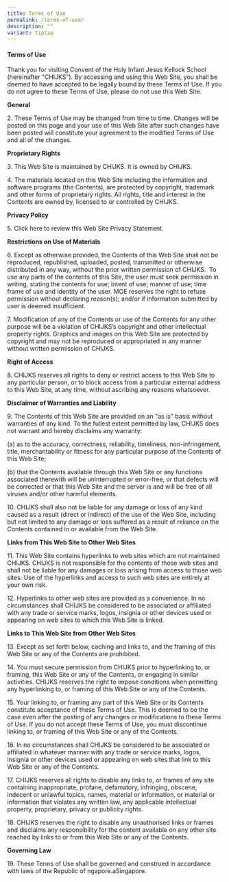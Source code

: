 ```yaml
---
title: Terms of Use
permalink: /terms-of-use/
description: ""
variant: tiptap
---
```

<h4><strong>Terms of Use</strong></h4>
<p>Thank you for visiting Convent of the Holy Infant Jesus Kellock School
(hereinafter “CHIJKS”). By accessing and using this Web Site, you shall
be deemed to have accepted to be legally bound by these Terms of Use. If
you do not agree to these Terms of Use, please do not use this Web Site.</p>
<p></p>
<p><strong>General</strong>
</p>
<p>2. These Terms of Use may be changed from time to time. Changes will be
posted on this page and your use of this Web Site after such changes have
been posted will constitute your agreement to the modified Terms of Use
and all of the changes.</p>
<p></p>
<p><strong>Proprietary Rights</strong>
</p>
<p>3. This Web Site is maintained by CHIJKS. It is owned by CHIJKS.</p>
<p>4. The materials located on this Web Site including the information and
software programs (the Contents), are protected by copyright, trademark
and other forms of proprietary rights. All rights, title and interest in
the Contents are owned by, licensed to or controlled by CHIJKS.</p>
<p></p>
<p><strong>Privacy Policy</strong>
</p>
<p>5. Click here to review this Web Site Privacy Statement.</p>
<p></p>
<p><strong>Restrictions on Use of Materials</strong>
</p>
<p>6. Except as otherwise provided, the Contents of this Web Site shall not
be reproduced, republished, uploaded, posted, transmitted or otherwise
distributed in any way, without the prior written permission of CHIJKS.&nbsp;
To use any parts of the contents of this Site, the user must seek permission
in writing, stating the contents for use; intent of use; manner of use;
time frame of use and identity of the user. MOE reserves the right to refuse
permission without declaring reason(s); and/or if information submitted
by user is deemed insufficient.</p>
<p>7. Modification of any of the Contents or use of the Contents for any
other purpose will be a violation of CHIJKS’s copyright and other intellectual
property rights. Graphics and images on this Web Site are protected by
copyright and may not be reproduced or appropriated in any manner without
written permission of CHIJKS.</p>
<p><strong>Right of Access</strong>
</p>
<p>8. CHIJKS reserves all rights to deny or restrict access to this Web Site
to any particular person, or to block access from a particular external
address to this Web Site, at any time, without ascribing any reasons whatsoever.</p>
<p><strong>Disclaimer of Warranties and Liability</strong>
</p>
<p>9. The Contents of this Web Site are provided on an "as is" basis without
warranties of any kind. To the fullest extent permitted by law, CHIJKS
does not warrant and hereby disclaims any warranty:</p>
<p>(a) as to the accuracy, correctness, reliability, timeliness, non-infringement,
title, merchantability or fitness for any particular purpose of the Contents
of this Web Site;</p>
<p>(b) that the Contents available through this Web Site or any functions
associated therewith will be uninterrupted or error-free, or that defects
will be corrected or that this Web Site and the server is and will be free
of all viruses and/or other harmful elements.</p>
<p>10. CHIJKS shall also not be liable for any damage or loss of any kind
caused as a result (direct or indirect) of the use of the Web Site, including
but not limited to any damage or loss suffered as a result of reliance
on the Contents contained in or available from the Web Site.</p>
<p><strong>Links from This Web Site to Other Web Sites</strong>
</p>
<p>11. This Web Site contains hyperlinks to web sites which are not maintained
CHIJKS. CHIJKS is not responsible for the contents of those web sites and
shall not be liable for any damages or loss arising from access to those
web sites. Use of the hyperlinks and access to such web sites are entirely
at your own risk.</p>
<p>12. Hyperlinks to other web sites are provided as a convenience. In no
circumstances shall CHIJKS be considered to be associated or affiliated
with any trade or service marks, logos, insignia or other devices used
or appearing on web sites to which this Web Site is linked.</p>
<p><strong>Links to This Web Site from Other Web Sites</strong>
</p>
<p>13. Except as set forth below, caching and links to, and the framing of
this Web Site or any of the Contents are prohibited.</p>
<p>14. You must secure permission from CHIJKS prior to hyperlinking to, or
framing, this Web Site or any of the Contents, or engaging in similar activities.
CHIJKS reserves the right to impose conditions when permitting any hyperlinking
to, or framing of this Web Site or any of the Contents.</p>
<p>15. Your linking to, or framing any part of this Web Site or its Contents
constitute acceptance of these Terms of Use. This is deemed to be the case
even after the posting of any changes or modifications to these Terms of
Use. If you do not accept these Terms of Use, you must discontinue linking
to, or framing of this Web Site or any of the Contents.</p>
<p>16. In no circumstances shall CHIJKS be considered to be associated or
affiliated in whatever manner with any trade or service marks, logos, insignia
or other devices used or appearing on web sites that link to this Web Site
or any of the Contents.</p>
<p>17. CHIJKS reserves all rights to disable any links to, or frames of any
site containing inappropriate, profane, defamatory, infringing, obscene,
indecent or unlawful topics, names, material or information, or material
or information that violates any written law, any applicable intellectual
property, proprietary, privacy or publicity rights.</p>
<p>18. CHIJKS reserves the right to disable any unauthorised links or frames
and disclaims any responsibility for the content available on any other
site reached by links to or from this Web Site or any of the Contents.</p>
<p></p>
<p><strong>Governing Law</strong>
</p>
<p>19. These Terms of Use shall be governed and construed in accordance with
laws of the Republic of ngapore.aSingapore.</p>